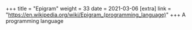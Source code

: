 +++
title = "Epigram"
weight = 33
date = 2021-03-06
[extra]
link = "https://en.wikipedia.org/wiki/Epigram_(programming_language)"
+++
A programming language

